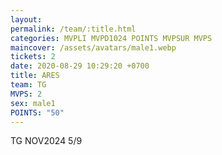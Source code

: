 ```yaml
---
layout: 
permalink: /team/:title.html
categories: MVPLI MVPD1024 POINTS MVPSUR MVPS
maincover: /assets/avatars/male1.webp
tickets: 2
date: 2020-08-29 10:29:20 +0700
title: ARES
team: TG
MVPS: 2
sex: male1
POINTS: "50"
---
```

TG NOV2024 5/9